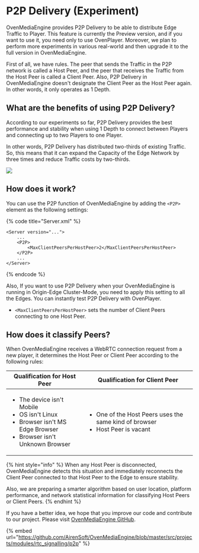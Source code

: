 # P2P Delivery (Experiment)

OvenMediaEngine provides P2P Delivery to be able to distribute Edge Traffic to Player. This feature is currently the Preview version, and if you want to use it, you need only to use OvenPlayer. Moreover, we plan to perform more experiments in various real-world and then upgrade it to the full version in OvenMediaEngine.

First of all, we have rules. The peer that sends the Traffic in the P2P network is called a Host Peer, and the peer that receives the Traffic from the Host Peer is called a Client Peer. Also, P2P Delivery in OvenMediaEngine doesn't designate the Client Peer as the Host Peer again. In other words, it only operates as 1 Depth.

## What are the benefits of using P2P Delivery?

According to our experiments so far, P2P Delivery provides the best performance and stability when using 1 Depth to connect between Players and connecting up to two Players to one Player.

In other words, P2P Delivery has distributed two-thirds of existing Traffic. So, this means that it can expand the Capacity of the Edge Network by three times and reduce Traffic costs by two-thirds.

![](<.gitbook/assets/image (9).png>)

## How does it work?

You can use the P2P function of OvenMediaEngine by adding the `<P2P>` element as the following settings:

{% code title="Server.xml" %}
```markup
<Server version="...">
	...
	<P2P>
		<MaxClientPeersPerHostPeer>2</MaxClientPeersPerHostPeer>
	</P2P>
	...
</Server>
```
{% endcode %}

Also, If you want to use P2P Delivery when your OvenMediaEngine is running in Origin-Edge Cluster-Mode, you need to apply this setting to all the Edges. You can instantly test P2P Delivery with OvenPlayer.

* `<MaxClientPeersPerHostPeer>` sets the number of Client Peers connecting to one Host Peer.

## How does it classify Peers?

When OvenMediaEngine receives a WebRTC connection request from a new player, it determines the Host Peer or Client Peer according to the following rules:

| Qualification for Host Peer                                                                                                                  | Qualification for Client Peer                                                                     |
| -------------------------------------------------------------------------------------------------------------------------------------------- | ------------------------------------------------------------------------------------------------- |
| <ul><li>The device isn't Mobile</li><li>OS isn't Linux</li><li>Browser isn't MS Edge Browser</li><li>Browser isn't Unknown Browser</li></ul> | <ul><li>One of the Host Peers uses the same kind of browser</li><li>Host Peer is vacant</li></ul> |

{% hint style="info" %}
When any Host Peer is disconnected, OvenMediaEngine detects this situation and immediately reconnects the Client Peer connected to that Host Peer to the Edge to ensure stability.&#x20;

Also, we are preparing a smarter algorithm based on user location, platform performance, and network statistical information for classifying Host Peers or Client Peers.
{% endhint %}

If you have a better idea, we hope that you improve our code and contribute to our project. Please visit [OvenMediaEngine GitHub](https://github.com/AirenSoft/OvenMediaEngine).

{% embed url="https://github.com/AirenSoft/OvenMediaEngine/blob/master/src/projects/modules/rtc_signalling/p2p" %}

